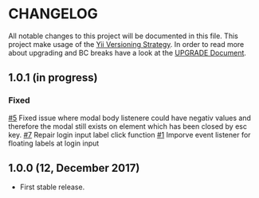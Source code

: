 # CHANGELOG

All notable changes to this project will be documented in this file. This project make usage of the [Yii Versioning Strategy](https://github.com/yiisoft/yii2/blob/master/docs/internals/versions.md). In order to read more about upgrading and BC breaks have a look at the [UPGRADE Document](UPGRADE.md).

## 1.0.1 (in progress)
### Fixed

[#5](https://github.com/luyadev/luya-module-admin/issues/7) Fixed issue where modal body listenere could have negativ values and therefore the modal still exists on element which has been closed by esc key.
[#7](https://github.com/luyadev/luya-module-admin/issues/7) Repair login input label click function
[#1](https://github.com/luyadev/luya-module-admin/issues/7) Imporve event listener for floating labels at login input

## 1.0.0 (12, December 2017)

- First stable release.
